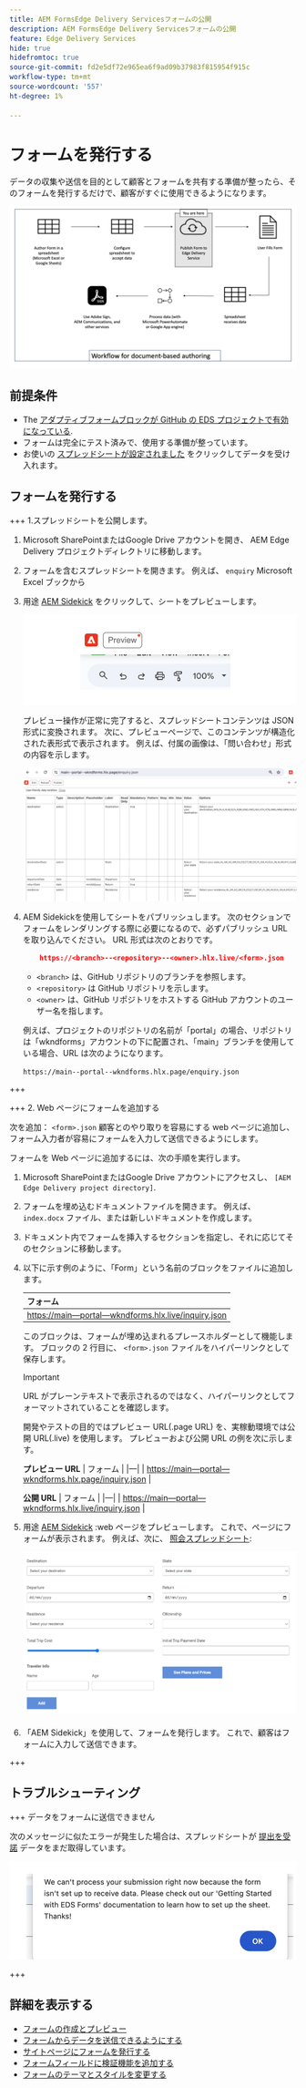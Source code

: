 ```yaml
---
title: AEM FormsEdge Delivery Servicesフォームの公開
description: AEM FormsEdge Delivery Servicesフォームの公開
feature: Edge Delivery Services
hide: true
hidefromtoc: true
source-git-commit: fd2e5df72e965ea6f9ad09b37983f815954f915c
workflow-type: tm+mt
source-wordcount: '557'
ht-degree: 1%

---
```



# フォームを発行する

データの収集や送信を目的として顧客とフォームを共有する準備が整ったら、そのフォームを発行するだけで、顧客がすぐに使用できるようになります。

![ドキュメントベースのオーサリングエコシステム](/help/edge/assets/document-based-authoring-workflow-publish-form.png)

## 前提条件

* The [アダプティブフォームブロックが GitHub の EDS プロジェクトで有効になっている](/help/edge/docs/forms/create-forms.md).
* フォームは完全にテスト済みで、使用する準備が整っています。
* お使いの [スプレッドシートが設定されました](/help/edge/docs/forms/submit-forms.md) をクリックしてデータを受け入れます。

## フォームを発行する

+++ 1.スプレッドシートを公開します。

1. Microsoft SharePointまたはGoogle Drive アカウントを開き、 AEM Edge Delivery プロジェクトディレクトリに移動します。

1. フォームを含むスプレッドシートを開きます。 例えば、 `enquiry` Microsoft Excel ブックから

1. 用途 [AEM Sidekick](https://www.aem.live/developer/tutorial#preview-and-publish-your-content) をクリックして、シートをプレビューします。

   ![AEM Sidekickを使用してシートをプレビュー](/help/edge/assets/preview-form.png)

   プレビュー操作が正常に完了すると、スプレッドシートコンテンツは JSON 形式に変換されます。 次に、プレビューページで、このコンテンツが構造化された表形式で表示されます。 例えば、付属の画像は、「問い合わせ」形式の内容を示します。

   ![Forms Preview JSON 形式](/help/edge/assets/forms-preview-json-format.png)

1. AEM Sidekickを使用してシートをパブリッシュします。 次のセクションでフォームをレンダリングする際に必要になるので、必ずパブリッシュ URL を取り込んでください。 URL 形式は次のとおりです。


   ```JSON
       https://<branch>--<repository>--<owner>.hlx.live/<form>.json
   ```

   * `<branch>` は、GitHub リポジトリのブランチを参照します。
   * `<repository>` は GitHub リポジトリを示します。
   * `<owner>` は、GitHub リポジトリをホストする GitHub アカウントのユーザー名を指します。

   例えば、プロジェクトのリポジトリの名前が「portal」の場合、リポジトリは「wkndforms」アカウントの下に配置され、「main」ブランチを使用している場合、URL は次のようになります。

   `https://main--portal--wkndforms.hlx.page/enquiry.json`

+++

+++ 2. Web ページにフォームを追加する

次を追加： `<form>.json` 顧客とのやり取りを容易にする web ページに追加し、フォーム入力者が容易にフォームを入力して送信できるようにします。


フォームを Web ページに追加するには、次の手順を実行します。

1. Microsoft SharePointまたはGoogle Drive アカウントにアクセスし、 `[AEM Edge Delivery project directory]`.

1. フォームを埋め込むドキュメントファイルを開きます。 例えば、 `index.docx` ファイル、または新しいドキュメントを作成します。

1. ドキュメント内でフォームを挿入するセクションを指定し、それに応じてそのセクションに移動します。

1. 以下に示す例のように、「Form」という名前のブロックをファイルに追加します。

   | フォーム |
   |---|
   | [https://main—portal—wkndforms.hlx.live/inquiry.json](https://main--portal--wkndforms.hlx.live/enquiry.json) |

   このブロックは、フォームが埋め込まれるプレースホルダーとして機能します。 ブロックの 2 行目に、 `<form>.json` ファイルをハイパーリンクとして保存します。

   >[!IMPORTANT]
   >
   >
   > URL がプレーンテキストで表示されるのではなく、ハイパーリンクとしてフォーマットされていることを確認します。

   開発やテストの目的ではプレビュー URL(.page URL) を、実稼動環境では公開 URL(.live) を使用します。 プレビューおよび公開 URL の例を次に示します。

   **プレビュー URL**
| フォーム | |—| | [https://main—portal—wkndforms.hlx.page/inquiry.json](https://main--portal--wkndforms.hlx.page/enquiry.json)  |


   **公開 URL**
| フォーム | |—| | [https://main—portal—wkndforms.hlx.live/inquiry.json](https://main--portal--wkndforms.hlx.live/enquiry.json)  |

1. 用途 [AEM Sidekick](https://www.aem.live/developer/tutorial#preview-and-publish-your-content) :web ページをプレビューします。 これで、ページにフォームが表示されます。 例えば、次に、 [照会スプレッドシート](https://docs.google.com/spreadsheets/d/196lukD028RDK_evBelkOonPxC7w0l_IiJ-Yx3DvMfNk/edit#gid=0):


   [![EDS フォームのサンプル](/help/edge/assets/eds-form.png)](https://main--portal--wkndforms.hlx.live/)

1. 「AEM Sidekick」を使用して、フォームを発行します。 これで、顧客はフォームに入力して送信できます。

+++

## トラブルシューティング

+++ データをフォームに送信できません

次のメッセージに似たエラーが発生した場合は、スプレッドシートが [提出を受諾](/help/edge/docs/forms/submit-forms.md) データをまだ取得しています。

![フォーム送信エラー](/help/edge/assets/form-error.png)

+++


## 詳細を表示する

* [フォームの作成とプレビュー](/help/edge/docs/forms/create-forms.md)
* [フォームからデータを送信できるようにする](/help/edge/docs/forms/submit-forms.md)
* [サイトページにフォームを発行する](/help/edge/docs/forms/publish-forms.md)
* [フォームフィールドに検証機能を追加する](/help/edge/docs/forms/validate-forms.md)
* [フォームのテーマとスタイルを変更する](/help/edge/docs/forms/style-theme-forms.md)
